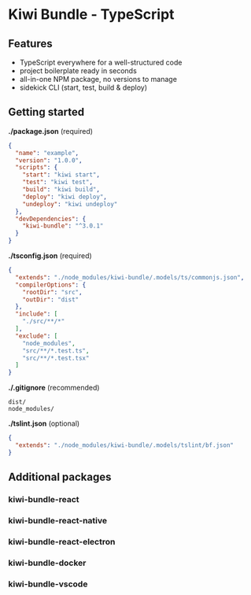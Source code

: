 # Kiwi Bundle - TypeScript


## Features

- TypeScript everywhere for a well-structured code
- project boilerplate ready in seconds
- all-in-one NPM package, no versions to manage
- sidekick CLI (start, test, build & deploy)


## Getting started

**./package.json** (required)
```json
{
  "name": "example",
  "version": "1.0.0",
  "scripts": {
    "start": "kiwi start",
    "test": "kiwi test",
    "build": "kiwi build",
    "deploy": "kiwi deploy",
    "undeploy": "kiwi undeploy"
  },
  "devDependencies": {
    "kiwi-bundle": "^3.0.1"
  }
}
```

**./tsconfig.json** (required)
```json
{
  "extends": "./node_modules/kiwi-bundle/.models/ts/commonjs.json",
  "compilerOptions": {
    "rootDir": "src",
    "outDir": "dist"
  },
  "include": [
    "./src/**/*"
  ],
  "exclude": [
    "node_modules",
    "src/**/*.test.ts",
    "src/**/*.test.tsx"
  ]
}
```

**./.gitignore** (recommended)
```
dist/
node_modules/
```

**./tslint.json** (optional)
```json
{
  "extends": "./node_modules/kiwi-bundle/.models/tslint/bf.json"
}
```


## Additional packages

### kiwi-bundle-react

### kiwi-bundle-react-native

### kiwi-bundle-react-electron

### kiwi-bundle-docker

### kiwi-bundle-vscode
